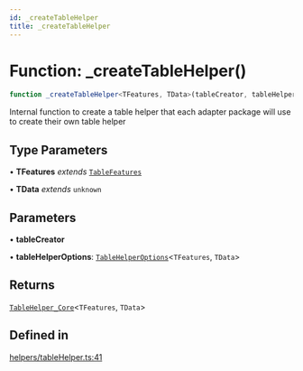 ```yaml
---
id: _createTableHelper
title: _createTableHelper
---
```


# Function: \_createTableHelper()

```ts
function _createTableHelper<TFeatures, TData>(tableCreator, tableHelperOptions): TableHelper_Core<TFeatures, TData>
```

Internal function to create a table helper that each adapter package will use to create their own table helper

## Type Parameters

• **TFeatures** *extends* [`TableFeatures`](../interfaces/tablefeatures.md)

• **TData** *extends* `unknown`

## Parameters

• **tableCreator**

• **tableHelperOptions**: [`TableHelperOptions`](../type-aliases/tablehelperoptions.md)\<`TFeatures`, `TData`\>

## Returns

[`TableHelper_Core`](../type-aliases/tablehelper_core.md)\<`TFeatures`, `TData`\>

## Defined in

[helpers/tableHelper.ts:41](https://github.com/TanStack/table/blob/b1e6b79157b0debc7222660572b06c8b857f4605/packages/table-core/src/helpers/tableHelper.ts#L41)
